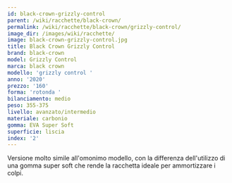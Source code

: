 ```yaml
---
id: black-crown-grizzly-control
parent: /wiki/racchette/black-crown/
permalink: /wiki/racchette/black-crown/grizzly-control/
image_dir: /images/wiki/racchette/
image: black-crown-grizzly-control.jpg
title: Black Crown Grizzly Control
brand: black-crown
model: Grizzly Control
marca: black crown
modello: 'grizzly control '
anno: '2020'
prezzo: '160'
forma: 'rotonda '
bilanciamento: medio
peso: 355-375
livello: avanzato/intermedio
materiale: carbonio
gomma: EVA Super Soft
superficie: liscia
index: '2'
---
```

Versione molto simile all'omonimo modello, con la differenza dell'utilizzo di una gomma super soft che rende la racchetta ideale per ammortizzare i colpi.